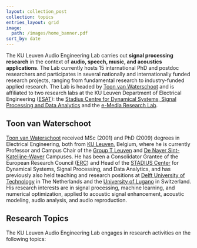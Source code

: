 ```yaml
---
layout: collection_post
collection: topics
entries_layout: grid
image:
  path: /images/home_banner.pdf
sort_by: date
---
```


The KU Leuven Audio Engineering Lab carries out **signal processing research** in the context of **audio, speech, music, and acoustics applications**. The Lab currently hosts 15 international PhD and postdoc researchers and participates in several nationally and internationally funded research projects, ranging from fundamental research to industry-funded applied research. The Lab is headed by [Toon van Waterschoot](team/toon_vanwaterschoot/) and is affiliated to two research labs at the KU Leuven Department of Electrical Engineering ([ESAT](https://www.esat.kuleuven.be/english/overview)): the [Stadius Centre for Dynamical Systems, Signal Processing and Data Analytics](https://www.esat.kuleuven.be/stadius/) and the [e-Media Research Lab](https://iiw.kuleuven.be/onderzoek/emedia/home).

## Toon van Waterschoot
[Toon van Waterschoot](team/toon_vanwaterschoot/) received MSc (2001) and PhD (2009) degrees in Electrical Engineering, both from [KU Leuven](https://www.kuleuven.be/english/), Belgium, where he is currently Professor and Campus Chair of the [Group T Leuven](https://www.kuleuven.be/english/campuses/group-t-leuven-campus) and [De Nayer Sint-Katelijne-Waver](https://www.kuleuven.be/english/campuses/de-nayer-campus) Campuses. He has been a Consolidator Grantee of the European Research Council ([ERC](https://erc.europa.eu)) and Head of the [STADIUS Center](https://www.esat.kuleuven.be/stadius/) for Dynamical Systems, Signal Processing, and Data Analytics, and has previously also held teaching and research positions at [Delft University of Technology](https://www.tudelft.nl/en/) in The Netherlands and the [University of Lugano](https://www.usi.ch/en) in Switzerland. His research interests are in signal processing, machine learning, and numerical optimization, applied to acoustic signal enhancement, acoustic modeling, audio analysis, and audio reproduction.

## Research Topics
The KU Leuven Audio Engineering Lab engages in research activities on the following topics:
